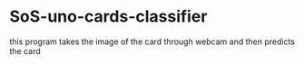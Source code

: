 # SoS-uno-cards-classifier
this program takes the image of the card through webcam and then predicts the card
